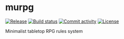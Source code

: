 # murpg

[![Release](https://img.shields.io/github/v/release/rguillon/murpg)](https://img.shields.io/github/v/release/rguillon/murpg)
[![Build status](https://img.shields.io/github/actions/workflow/status/rguillon/murpg/main.yml?branch=main)](https://github.com/rguillon/murpg/actions/workflows/main.yml?query=branch%3Amain)
[![Commit activity](https://img.shields.io/github/commit-activity/m/rguillon/murpg)](https://img.shields.io/github/commit-activity/m/rguillon/murpg)
[![License](https://img.shields.io/github/license/rguillon/murpg)](https://img.shields.io/github/license/rguillon/murpg)

Minimalist tabletop RPG rules system
